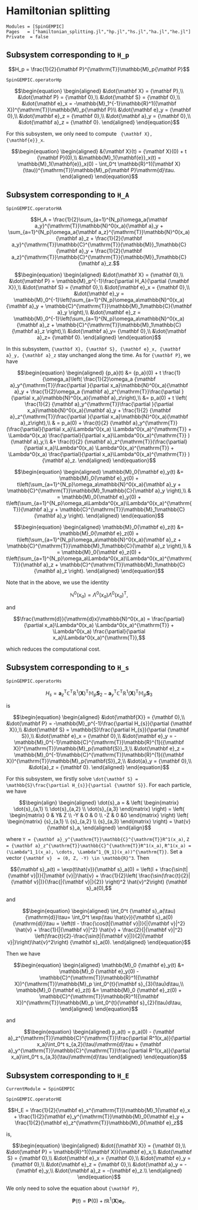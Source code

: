 # Hamiltonian splitting

```@autodocs
Modules = [SpinGEMPIC]
Pages   = ["hamiltonian_splitting.jl","hp.jl","hs.jl","ha.jl","he.jl"]
Private  = false
```

## Subsystem corresponding to ``H_p``

```math
H_p = \frac{1}{2}{\mathbf P}^{\mathrm{T}}\mathbb{M}_p{\mathbf P}
```

```@docs
SpinGEMPIC.operatorHp
```

```math
\begin{equation}
\begin{aligned}
&\dot{\mathbf X} = {\mathbf P},\\
&\dot{\mathbf P} = {\mathbf 0},\\
&\dot{\mathbf S} = {\mathbf 0},\\
&\dot{\mathbf e}_x = -\mathbb{M}_1^{-1}\mathbb{R}^1({\mathbf X})^{\mathrm{T}}\mathbb{M}_p{\mathbf P}\\
&\dot{\mathbf e}_y = {\mathbf 0},\\
&\dot{\mathbf e}_z = {\mathbf 0},\\
&\dot{\mathbf a}_y = {\mathbf 0},\\
&\dot{\mathbf a}_z = {\mathbf 0}.
\end{aligned}
\end{equation}
```

For this subsystem, we only need to compute `` {\mathbf X}, {\mathbf{e}}_x``.

```math
\begin{equation}
\begin{aligned}
&{\mathbf X}(t) = {\mathbf X}(0) + t {\mathbf P}(0),\\
&\mathbb{M}_1{\mathbf{e}}_x(t) = \mathbb{M}_1{\mathbf{e}}_x(0) - \int_0^t \mathbb{R}^1({\mathbf X}(\tau))^{\mathrm{T}}\mathbb{M}_p{\mathbf P}\mathrm{d}\tau.
\end{aligned}
\end{equation}
```

## Subsystem corresponding to ``H_A``

```@docs
SpinGEMPIC.operatorHA
```

```math
H_A = \frac{1}{2}\sum_{a=1}^{N_p}\omega_a{\mathbf a_y}^{\mathrm{T}}\mathbb{N}^0(x_a){\mathbf a}_y + \sum_{a=1}^{N_p}\omega_a{\mathbf a_z}^{\mathrm{T}}\mathbb{N}^0(x_a){\mathbf a}_z + \frac{1}{2}{\mathbf a_y}^{\mathrm{T}}\mathbb{C}^{\mathrm{T}}{\mathbb{M}}_1\mathbb{C}{\mathbf a}_y
+ \frac{1}{2}{\mathbf a_z}^{\mathrm{T}}\mathbb{C}^{\mathrm{T}}{\mathbb{M}}_1\mathbb{C}{\mathbf a}_z.
```

```math
\begin{equation}
\begin{aligned}
&\dot{\mathbf X} = {\mathbf 0},\\
&\dot{\mathbf P}  = \mathbb{M}_p^{-1}\frac{\partial H_A}{\partial {\mathbf X}},\\
&\dot{\mathbf S} = {\mathbf  0},\\
&\dot{\mathbf e}_x = {\mathbf 0},\\
&\dot{\mathbf e}_y = \mathbb{M}_0^{-1}\left(\sum_{a=1}^{N_p}\omega_a\mathbb{N}^0(x_a){\mathbf a}_y + \mathbb{C}^{\mathrm{T}}\mathbb{M}_1\mathbb{C}{\mathbf a}_y  \right),\\
&\dot{\mathbf e}_z = \mathbb{M}_0^{-1}\left(\sum_{a=1}^{N_p}\omega_a\mathbb{N}^0(x_a){\mathbf a}_z + \mathbb{C}^{\mathrm{T}}\mathbb{M}_1\mathbb{C}{\mathbf a}_z  \right),\\
&\dot{\mathbf a}_y=  {\mathbf 0},\\
&\dot{\mathbf a}_z=  {\mathbf 0}.
\end{aligned}
\end{equation}
```

In this subsystem, ``{\mathbf X}, {\mathbf S}, {\mathbf e}_x, {\mathbf a}_y, {\mathbf a}_z`` stay unchanged along the time. As for ``{\mathbf P}``, we have 


```math
\begin{equation}
\begin{aligned}
{p_a}(t) &= {p_a}(0) + t \frac{1}{\omega_a}\left( \frac{1}{2}\omega_a {\mathbf a}_y^{\mathrm{T}}\frac{\partial }{\partial x_a}\mathbb{N}^0(x_a){\mathbf a}_y  + \frac{1}{2}\omega_a {\mathbf a}_z^{\mathrm{T}}\frac{\partial }{\partial x_a}\mathbb{N}^0(x_a){\mathbf a}_z\right),\\
&= p_a(0) + t \left( \frac{1}{2} {\mathbf a}_y^{\mathrm{T}}\frac{\partial }{\partial x_a}\mathbb{N}^0(x_a){\mathbf a}_y  + \frac{1}{2} {\mathbf a}_z^{\mathrm{T}}\frac{\partial }{\partial x_a}\mathbb{N}^0(x_a){\mathbf a}_z\right),\\
& = p_a(0) + \frac{t}{2}   {\mathbf a}_y^{\mathrm{T}}(\frac{\partial}{\partial x_a}\Lambda^0(x_a) \Lambda^0(x_a)^{\mathrm{T}}  + \Lambda^0(x_a) \frac{\partial}{\partial x_a}\Lambda^0(x_a)^{\mathrm{T}}  ){\mathbf a}_y,\\
&+ \frac{t}{2} {\mathbf a}_z^{\mathrm{T}}(\frac{\partial}{\partial x_a}\Lambda^0(x_a) \Lambda^0(x_a)^{\mathrm{T}}  + \Lambda^0(x_a) \frac{\partial}{\partial x_a}\Lambda^0(x_a)^{\mathrm{T}}  ){\mathbf a}_z.
\end{aligned}
\end{equation}
```

```math
\begin{equation}
\begin{aligned}
\mathbb{M}_0{\mathbf e}_y(t) &= \mathbb{M}_0{\mathbf e}_y(0)  + t\left(\sum_{a=1}^{N_p}\omega_a\mathbb{N}^0(x_a){\mathbf a}_y + \mathbb{C}^{\mathrm{T}}\mathbb{M}_1\mathbb{C}{\mathbf a}_y  \right),\\
& = \mathbb{M}_0{\mathbf e}_y(0)  + t\left(\sum_{a=1}^{N_p}\omega_a\Lambda^0(x_a)\Lambda^0(x_a)^{\mathrm{T}}{\mathbf a}_y + \mathbb{C}^{\mathrm{T}}\mathbb{M}_1\mathbb{C}{\mathbf a}_y  \right).
\end{aligned}
\end{equation}
```

```math
\begin{equation}
\begin{aligned}
\mathbb{M}_0{\mathbf e}_z(t) &= \mathbb{M}_0{\mathbf e}_z(0)  + t\left(\sum_{a=1}^{N_p}\omega_a\mathbb{N}^0(x_a){\mathbf a}_z + \mathbb{C}^{\mathrm{T}}\mathbb{M}_1\mathbb{C}{\mathbf a}_z  \right),\\
& = \mathbb{M}_0{\mathbf e}_z(0)  + t\left(\sum_{a=1}^{N_p}\omega_a\Lambda^0(x_a)\Lambda^0(x_a)^{\mathrm{T}}{\mathbf a}_z + \mathbb{C}^{\mathrm{T}}\mathbb{M}_1\mathbb{C}{\mathbf a}_z  \right).
\end{aligned}
\end{equation}
```

Note that in the above, we use the identity 
```math
\mathbb{N}^0(x_a) = \Lambda^0(x_a) \Lambda^0(x_a)^{\mathrm{T}},
```
and 

```math
\frac{\mathrm{d}}{\mathrm{d}x}\mathbb{N}^0(x_a)  =  \frac{\partial}{\partial x_a}\Lambda^0(x_a) \Lambda^0(x_a)^{\mathrm{T}}  + \Lambda^0(x_a) \frac{\partial}{\partial x_a}\Lambda^0(x_a)^{\mathrm{T}},
```

which reduces the computational cost.

## Subsystem corresponding to ``H_s``

```@docs
SpinGEMPIC.operatorHs
```

```math
H_s = {\mathbf a}_z^{\mathrm{T}}\mathbb{C}^{\mathrm{T}}{\mathbb{R}}^1({\mathbf{X}})^{\mathrm{T}}\mathbb{M}_p {\mathbf S}_2 -{\mathbf a}_y^{\mathrm{T}}\mathbb{C}^{\mathrm{T}}{\mathbb{R}}^1({\mathbf{X}})^{\mathrm{T}}\mathbb{M}_p {\mathbf S}_3
```

is

```math
\begin{equation}
\begin{aligned}
&\dot{\mathbf{X}} = {\mathbf 0},\\
&\dot{\mathbf P} = -\mathbb{M}_p^{-1}\frac{\partial H_{s}}{\partial {\mathbf X}},\\
&\dot{\mathbf S} = \mathbb{S}\frac{\partial H_{s}}{\partial {\mathbf S}},\\
&\dot{\mathbf e}_x = {\mathbf 0},\\
&\dot{\mathbf e}_y = - \mathbb{M}_0^{-1}\mathbb{C}^{\mathrm{T}}\mathbb{R}^{1}({\mathbf X})^{\mathrm{T}}\mathbb{M}_p{\mathbf{S}}_3,\\
&\dot{\mathbf e}_z = \mathbb{M}_0^{-1}\mathbb{C}^{\mathrm{T}}\mathbb{R}^{1}({\mathbf X})^{\mathrm{T}}\mathbb{M}_p{\mathbf{S}}_2,\\
&\dot{a}_y = {\mathbf 0},\\
&\dot{a}_z = {\mathbf 0}.
\end{aligned}
\end{equation}
```

For this subsystem, we firstly solve ``\dot{\mathbf S} = \mathbb{S}\frac{\partial H_{s}}{\partial {\mathbf S}}``. For each particle, we have

```math
\begin{align}
\begin{aligned}
\dot{s}_a = 
& \left(
\begin{matrix}
    \dot{s}_{a,1}  \\
    \dot{s}_{a,2}  \\
      \dot{s}_{a,3}  
      \end{matrix}
\right) = 
\left(
\begin{matrix}
    0 & Y& Z \\
    -Y  & 0  & 0 \\
      -Z & 0 &0 
      \end{matrix}
\right)
 \left(
\begin{matrix}
    {s}_{a,1}  \\
    {s}_{a,2}  \\
     {s}_{a,3}  
      \end{matrix}
\right) = \hat{v} {\mathbf s}_a,
\end{aligned}
\end{align}
```

where ``Y = {\mathbf a}_y^{\mathrm{T}}\mathbb{C}^{\mathrm{T}}R^1(x_a)``, ``Z = {\mathbf a}_z^{\mathrm{T}}\mathbb{C}^{\mathrm{T}}R^1(x_a)``, ``R^1(x_a) = (\Lambda^1_1(x_a), \cdots, \Lambda^1_{N_1}(x_a))^{\mathrm{T}}``.
Set a vector ``{\mathbf v}  = (0, Z, -Y) \in \mathbb{R}^3``. Then 

```math
{\mathbf s}_a(t) = \exp(t\hat{v}){\mathbf s}_a(0) = \left(I + \frac{\sin(t|{\mathbf v}|)}{|\mathbf {v}|}\hat{v} + \frac{1}{2}\left( \frac{\sin(\frac{t}{2}|{\mathbf v}|)}{\frac{|{\mathbf v}|}{2}} \right)^2 \hat{v}^2\right) {\mathbf s}_a(0),
```

and

```math
\begin{equation}
\begin{aligned}
\int_0^t {\mathbf s}_a(\tau){\mathrm{d}}\tau= \int_0^t \exp(\tau \hat{v}){\mathbf s}_a(0){\mathrm{d}}\tau = \left(tI - \frac{\cos(t|{\mathbf v}|)}{|{\mathbf v}|^2} \hat{v} + \frac{1}{|{\mathbf v}|^2} \hat{v}  + \frac{2}{|{\mathbf v}|^2} \left(\frac{t}{2}-\frac{\sin(t|{\mathbf v}|)}{2|{\mathbf v}|}\right)\hat{v}^2\right) {\mathbf s}_a(0).
\end{aligned}
\end{equation}
```

Then we have 

```math
\begin{equation}
\begin{aligned}
\mathbb{M}_0 {\mathbf e}_y(t) &= \mathbb{M}_0 {\mathbf e}_y(0) - \mathbb{C}^{\mathrm{T}}\mathbb{R}^1({\mathbf X})^{\mathrm{T}}\mathbb{M}_p \int_0^{t}{\mathbf s}_{3}(\tau)d\tau,\\
\mathbb{M}_0 {\mathbf e}_z(t) &= \mathbb{M}_0 {\mathbf e}_z(0) + \mathbb{C}^{\mathrm{T}}\mathbb{R}^1({\mathbf X})^{\mathrm{T}}\mathbb{M}_p \int_0^{t}{\mathbf s}_{2}(\tau)d\tau,
\end{aligned}
\end{equation}
```

and

```math
\begin{equation}
\begin{aligned}
p_a(t) = p_a(0) - {\mathbf a}_z^{\mathrm{T}}\mathbb{C}^{\mathrm{T}}\frac{\partial R^1(x_a)}{\partial x_a}\int_0^t s_{a,2}(\tau)\mathrm{d}\tau +  {\mathbf a}_y^{\mathrm{T}}\mathbb{C}^{\mathrm{T}}\frac{\partial R^1(x_a)}{\partial x_a}\int_0^t s_{a,3}(\tau)\mathrm{d}\tau
\end{aligned}
\end{equation}
```

## Subsystem corresponding to ``H_E``

```@meta
CurrentModule = SpinGEMPIC
```
```@docs
SpinGEMPIC.operatorHE
```

```math
H_E = \frac{1}{2}{\mathbf e}_x^{\mathrm{T}}\mathbb{M}_1{\mathbf e}_x + \frac{1}{2}{\mathbf e}_y^{\mathrm{T}}\mathbb{M}_0{\mathbf e}_y + \frac{1}{2}{\mathbf e}_z^{\mathrm{T}}\mathbb{M}_0{\mathbf e}_z
```
is,

```math
\begin{equation}
\begin{aligned}
&\dot{{\mathbf X}} = {\mathbf 0},\\
&\dot{\mathbf P} = \mathbb{R}^1({\mathbf X}){\mathbf e}_x,\\
&\dot{\mathbf S} = {\mathbf 0},\\
&\dot{\mathbf e}_x = {\mathbf 0},\\
&\dot{\mathbf e}_y = {\mathbf 0},\\
&\dot{\mathbf e}_z = {\mathbf 0},\\
&\dot{\mathbf a}_y = -{\mathbf e}_y,\\
&\dot{\mathbf a}_z = -{\mathbf e}_z.\\
\end{aligned}
\end{equation}
```

We only need to solve the equation about ``{\mathbf P}``,

```math
\begin{equation}
{\mathbf P}(t) = {\mathbf P}(0) + t \mathbb{R}^1({\mathbf X}){\mathbf e}_x. 
\end{equation}
```

